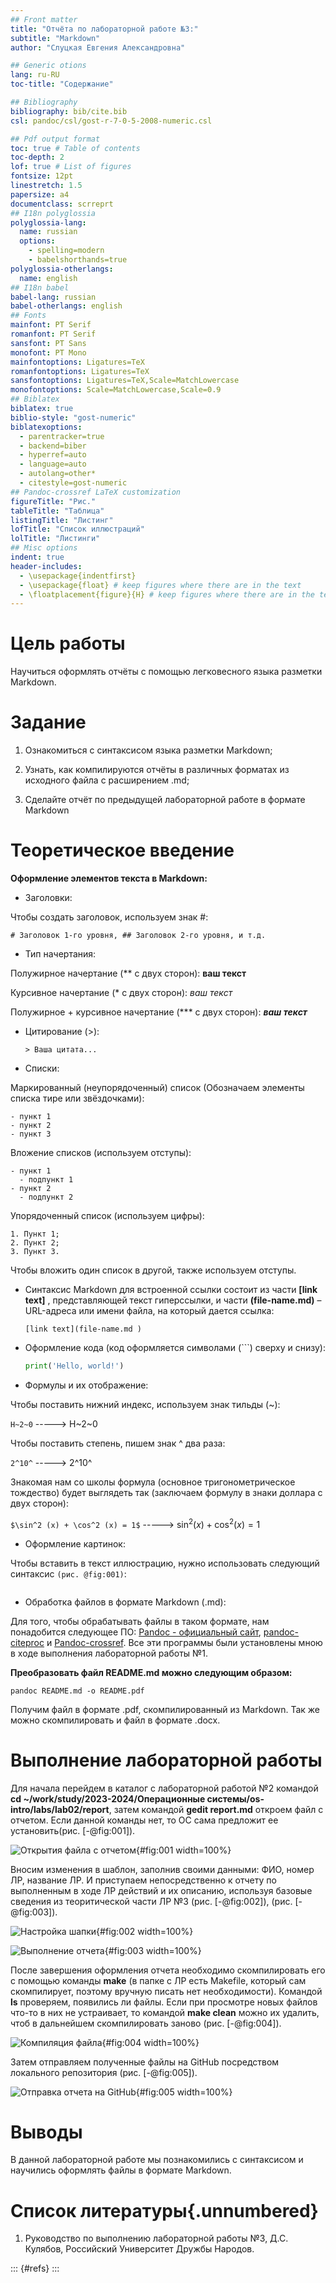 ```yaml
---
## Front matter
title: "Отчёта по лабораторной работе №3:"
subtitle: "Markdown"
author: "Слуцкая Евгения Александровна"

## Generic otions
lang: ru-RU
toc-title: "Содержание"

## Bibliography
bibliography: bib/cite.bib
csl: pandoc/csl/gost-r-7-0-5-2008-numeric.csl

## Pdf output format
toc: true # Table of contents
toc-depth: 2
lof: true # List of figures
fontsize: 12pt
linestretch: 1.5
papersize: a4
documentclass: scrreprt
## I18n polyglossia
polyglossia-lang:
  name: russian
  options:
	- spelling=modern
	- babelshorthands=true
polyglossia-otherlangs:
  name: english
## I18n babel
babel-lang: russian
babel-otherlangs: english
## Fonts
mainfont: PT Serif
romanfont: PT Serif
sansfont: PT Sans
monofont: PT Mono
mainfontoptions: Ligatures=TeX
romanfontoptions: Ligatures=TeX
sansfontoptions: Ligatures=TeX,Scale=MatchLowercase
monofontoptions: Scale=MatchLowercase,Scale=0.9
## Biblatex
biblatex: true
biblio-style: "gost-numeric"
biblatexoptions:
  - parentracker=true
  - backend=biber
  - hyperref=auto
  - language=auto
  - autolang=other*
  - citestyle=gost-numeric
## Pandoc-crossref LaTeX customization
figureTitle: "Рис."
tableTitle: "Таблица"
listingTitle: "Листинг"
lofTitle: "Список иллюстраций"
lolTitle: "Листинги"
## Misc options
indent: true
header-includes:
  - \usepackage{indentfirst}
  - \usepackage{float} # keep figures where there are in the text
  - \floatplacement{figure}{H} # keep figures where there are in the text
---
```


# Цель работы

Научиться оформлять отчёты с помощью легковесного языка разметки Markdown.

# Задание

1. Ознакомиться с синтаксисом языка разметки Markdown;

2. Узнать, как компилируются отчёты в различных форматах из исходного файла с расширением .md;

3. Сделайте отчёт по предыдущей лабораторной работе в формате Markdown

# Теоретическое введение

**Оформление элементов текста в Markdown:**

- Заголовки:

Чтобы создать заголовок, используем знак #:
  
  ```# Заголовок 1-го уровня, ## Заголовок 2-го уровня, и т.д.```
  
- Тип начертания:
 
Полужирное начертание (** с двух сторон): **ваш текст**
  
Курсивное начертание (* с двух сторон): *ваш текст*
  
Полужирное + курсивное начертание (*** с двух сторон): ***ваш текст***
  
- Цитирование (>):

  ```> Ваша цитата...```
  
- Списки:

Маркированный (неупорядоченный) список (Обозначаем элементы списка тире или звёздочками):
  
  ```
  - пункт 1
  - пункт 2
  - пункт 3
  ```
  
Вложение списков (используем отступы):
  
  ```
  - пункт 1
  	- подпункт 1
  - пункт 2
  	- подпункт 2
  ```
  
Упорядоченный список (используем цифры):
  
  ```
  1. Пункт 1;
  2. Пункт 2;
  3. Пункт 3.
  ```
  
Чтобы вложить один список в другой, также используем отступы.
  
- Синтаксис Markdown для встроенной ссылки состоит из части **[link text]** , представляющей текст гиперссылки, и части **(file-name.md)** – URL-адреса или имени файла, на который дается ссылка:

  ```[link text](file-name.md )```
  
- Оформление кода (код оформляется символами (```) сверху и снизу):

    ``` python
    print('Hello, world!')
    ```
  
- Формулы и их отображение:

Чтобы поставить нижний индекс, используем знак тильды (~):
  
 ```H~2~0``` -----> H~2~0
  
Чтобы поставить степень, пишем знак ^ два раза:
  
  ```2^10^``` -----> 2^10^
  
Знакомая нам со школы формула (основное тригонометрическое тождество) будет выглядеть так (заключаем формулу в знаки доллара с двух сторон):

  ```$\sin^2 (x) + \cos^2 (x) = 1$``` -----> $\sin^2 (x) + \cos^2 (x) = 1$
  
- Оформление картинок:

Чтобы вставить в текст иллюстрацию, нужно использовать следующий синтаксис ```(рис. @fig:001)```:
  
```![[указываем название изображения](относительный путь к изображению){#fig:001 width=70%} 
```

- Обработка файлов в формате Markdown (.md):

Для того, чтобы обрабатывать файлы в таком формате, нам понадобится следующее ПО: [Pandoc - официальный сайт](https://pandoc.org/), [pandoc-citeproc](https://github.com/jgm/pandoc/releases) и [Pandoc-crossref](https://github.com/lierdakil/pandoc-crossref/releases). Все эти программы были установлены мною в ходе выполнения лабораторной работы №1.
  
**Преобразовать файл README.md можно следующим образом:**

```
pandoc README.md -o README.pdf
```

Получим файл в формате .pdf, скомпилированный из Markdown. Так же можно скомпилировать и файл в формате .docx.
  
# Выполнение лабораторной работы

Для начала перейдем в каталог с лабораторной работой №2 командой **cd ~/work/study/2023-2024/Операционные системы/os-intro/labs/lab02/report**, затем командой **gedit report.md** откроем файл с отчетом. Если данной команды нет, то ОС сама предложит ее установить(рис. [-@fig:001]).

![Открытия файла с отчетом](image/1.png ){#fig:001 width=100%}

Вносим изменения в шаблон, заполнив своими данными: ФИО, номер ЛР, название ЛР. И приступаем непосредственно к отчету по выполненным в ходе ЛР действий и их описанию, используя базовые сведения из теоритической части ЛР №3 (рис. [-@fig:002]), (рис. [-@fig:003]).

![Настройка шапки](image/2.png ){#fig:002 width=100%}

![Выполнение отчета](image/3.png ){#fig:003 width=100%}

После завершения оформления отчета необходимо скомпилировать его с помощью команды **make** (в папке с ЛР есть Makefile, который сам скомпилирует, поэтому вручную писать нет необходимости). Командой **ls** проверяем, появились ли файлы. Если при просмотре новых файлов что-то в них не устраивает, то командой **make clean** можно их удалить, чтоб в дальнейшем скомпилировать заново (рис. [-@fig:004]).
    
![Компиляция файла](image/4.png ){#fig:004 width=100%}

Затем отправляем полученные файлы на GitHub посредством локального репозитория (рис. [-@fig:005]).

![Отправка отчета на GitHub](image/5.png ){#fig:005 width=100%}

# Выводы

В данной лабораторной работе мы познакомились с синтаксисом и научились оформлять файлы в формате Markdown.

# Список литературы{.unnumbered}

1. Руководство по выполнению лабораторной работы №3, Д.С. Кулябов, Российский Университет Дружбы Народов.

::: {#refs}
:::
